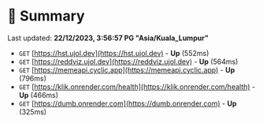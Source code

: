 # 📖 Summary
Last updated: **22/12/2023, 3:56:57 PG "Asia/Kuala_Lumpur"**

- `GET` [https://hst.ujol.dev](https://hst.ujol.dev) - **Up** (552ms)
- `GET` [https://reddviz.ujol.dev](https://reddviz.ujol.dev) - **Up** (564ms)
- `GET` [https://memeapi.cyclic.app](https://memeapi.cyclic.app) - **Up** (796ms)
- `GET` [https://klik.onrender.com/health](https://klik.onrender.com/health) - **Up** (466ms)
- `GET` [https://dumb.onrender.com](https://dumb.onrender.com) - **Up** (325ms)
